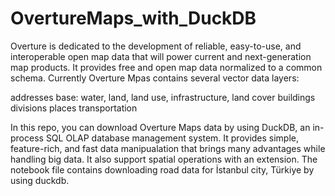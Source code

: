 # OvertureMaps_with_DuckDB

Overture is dedicated to the development of reliable, easy-to-use, and interoperable open map data that will power current and next-generation map products. It provides free and open map data normalized to a common schema. Currently Overture Mpas contains several vector data layers:

addresses
base: water, land, land use, infrastructure, land cover
buildings
divisions
places
transportation

In this repo, you can download Overture Maps data by using DuckDB, an in-process SQL OLAP database management system. It provides simple, feature-rich, and fast data manipualation that brings many advantages while handling big data. It also support spatial operations with an extension. The notebook file contains downloading road data for İstanbul city, Türkiye by using duckdb.
